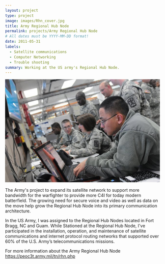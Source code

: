```yaml
---
layout: project
type: project
image: images/Rhn_cover.jpg
title: Army Regional Hub Node
permalink: projects/Army Regional Hub Node
# All dates must be YYYY-MM-DD format!
date: 2011-05-31
labels:
  - Satellite communications 
  - Computer Networking
  - Trouble shooting
summary: Working at the US army's Regional Hub Node.
---
```


<img class="Working at the Regional Hub Node" src="../images/rhnWork.jpg">

The Army's project to expand its satellite network to support more bandwidth for the warfighter to provide more C4I for today modern batterfield. The growing need for secure voice and video as well as data on the move help grow the Regional Hub Node into its primary communication architecture.

In the US Army, I was assigned to the Regional Hub Nodes located in Fort Bragg, NC and Guam. While Stationed at the Regional Hub Node, I've participated in the installation, operation, and maintenance of satellite communications and internet protocol routing networks that supported over 60% of the U.S. Army’s telecommunications missions.
 
For more information about the Army Regional Hub Node https://peoc3t.army.mil/tn/rhn.php
